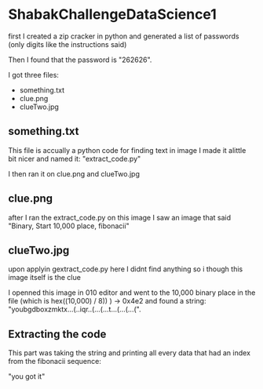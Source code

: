 # ShabakChallengeDataScience1

first I created a zip cracker in python and generated a list of passwords (only digits like the instructions said)

Then I found that the password is "262626".

I got three files:
- something.txt
- clue.png
- clueTwo.jpg

## something.txt

This file is accually a python code for finding text in image
I made it alittle bit nicer and named it: "extract_code.py"

I then ran it on clue.png and clueTwo.jpg

## clue.png

after I ran the extract_code.py on this image I saw an image that said "Binary, Start 10,000 place, fibonacii"

## clueTwo.jpg

upon applyin gextract_code.py here I didnt find anything so i though this image itself is the clue

I openned this image in 010 editor and went to the 10,000 binary place in the file (which is hex((10,000) / 8)) ) -> 0x4e2 and 
found a string: "youbgdboxzmktx...(..iqr..(...(...t...(...(...(".

## Extracting the code

This part was taking the string and printing all every data that had an index from the fibonacii sequence:

"you got it"
